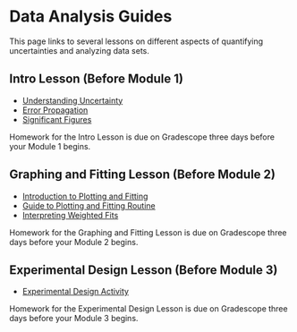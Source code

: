 # Data Analysis Guides

This page links to several lessons on different aspects of quantifying uncertainties and analyzing data sets.

## Intro Lesson (Before Module 1)
+ [Understanding Uncertainty](DAG_uncertainty-introduction)
+ [Error Propagation](DAG_error-propagation)
+ [Significant Figures](DAG_significant-figures)

Homework for the Intro Lesson is due on Gradescope three days before your Module 1 begins.


## Graphing and Fitting Lesson (Before Module 2)
+ [Introduction to Plotting and Fitting](DAG_curve-fitting-motivation)
+ [Guide to Plotting and Fitting Routine](DAG_plotting-guide)
+ [Interpreting Weighted Fits](DAG_interpreting-plots)

Homework for the Graphing and Fitting Lesson is due on Gradescope three days before your Module 2 begins.


## Experimental Design Lesson (Before Module 3)
+ [Experimental Design Activity](images/Bohannon15.pdf)
  
Homework for the Experimental Design Lesson is due on Gradescope three days before your Module 3 begins.
